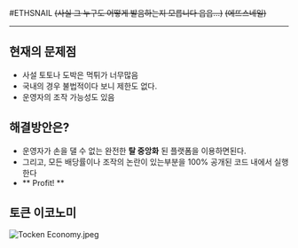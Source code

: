 #ETHSNAIL
~~(사실 그 누구도 어떻게 발음하는지 모릅니다 읍읍...)~~ ~~(에뜨스네일)~~

---------

## 현재의 문제점
   * 사설 토토나 도박은 먹튀가 너무많음
   * 국내의 경우 불법적이다 보니 제한도 없다. 
   * 운영자의 조작 가능성도 있음

## 해결방안은?
* 운영자가 손을 댈 수 없는 완전한 **탈 중앙화** 된 플랫폼을 이용하면된다.
* 그리고, 모든 배당률이나 조작의 논란이 있는부분을 100% 공개된 코드 내에서 실행한다
* ** Profit! **

## 토큰 이코노미
<img src="/cokia/ETHSNAIL/blob/master/Tocken%20Economy.jpeg?raw=true" alt="Tocken Economy.jpeg">
